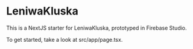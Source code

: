 
# LeniwaKluska

This is a NextJS starter for LeniwaKluska, prototyped in Firebase Studio.

To get started, take a look at src/app/page.tsx.
